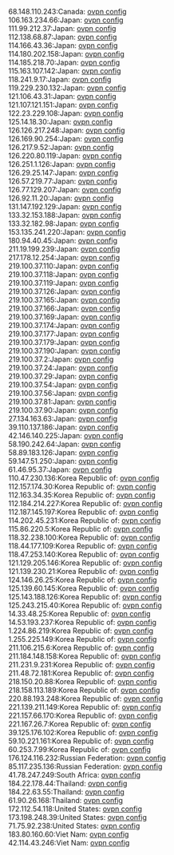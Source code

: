 68.148.110.243:Canada: [ovpn config](vpn/68_148_110_243.ovpn)  
106.163.234.66:Japan: [ovpn config](vpn/106_163_234_66.ovpn)  
111.99.212.37:Japan: [ovpn config](vpn/111_99_212_37.ovpn)  
112.138.68.87:Japan: [ovpn config](vpn/112_138_68_87.ovpn)  
114.166.43.36:Japan: [ovpn config](vpn/114_166_43_36.ovpn)  
114.180.202.158:Japan: [ovpn config](vpn/114_180_202_158.ovpn)  
114.185.218.70:Japan: [ovpn config](vpn/114_185_218_70.ovpn)  
115.163.107.142:Japan: [ovpn config](vpn/115_163_107_142.ovpn)  
118.241.9.17:Japan: [ovpn config](vpn/118_241_9_17.ovpn)  
119.229.230.132:Japan: [ovpn config](vpn/119_229_230_132.ovpn)  
121.106.43.31:Japan: [ovpn config](vpn/121_106_43_31.ovpn)  
121.107.121.151:Japan: [ovpn config](vpn/121_107_121_151.ovpn)  
122.23.229.108:Japan: [ovpn config](vpn/122_23_229_108.ovpn)  
125.14.18.30:Japan: [ovpn config](vpn/125_14_18_30.ovpn)  
126.126.217.248:Japan: [ovpn config](vpn/126_126_217_248.ovpn)  
126.169.90.254:Japan: [ovpn config](vpn/126_169_90_254.ovpn)  
126.217.9.52:Japan: [ovpn config](vpn/126_217_9_52.ovpn)  
126.220.80.119:Japan: [ovpn config](vpn/126_220_80_119.ovpn)  
126.251.1.126:Japan: [ovpn config](vpn/126_251_1_126.ovpn)  
126.29.25.147:Japan: [ovpn config](vpn/126_29_25_147.ovpn)  
126.57.219.77:Japan: [ovpn config](vpn/126_57_219_77.ovpn)  
126.77.129.207:Japan: [ovpn config](vpn/126_77_129_207.ovpn)  
126.92.11.20:Japan: [ovpn config](vpn/126_92_11_20.ovpn)  
131.147.192.129:Japan: [ovpn config](vpn/131_147_192_129.ovpn)  
133.32.153.188:Japan: [ovpn config](vpn/133_32_153_188.ovpn)  
133.32.182.98:Japan: [ovpn config](vpn/133_32_182_98.ovpn)  
153.135.241.220:Japan: [ovpn config](vpn/153_135_241_220.ovpn)  
180.94.40.45:Japan: [ovpn config](vpn/180_94_40_45.ovpn)  
211.19.199.239:Japan: [ovpn config](vpn/211_19_199_239.ovpn)  
217.178.12.254:Japan: [ovpn config](vpn/217_178_12_254.ovpn)  
219.100.37.110:Japan: [ovpn config](vpn/219_100_37_110.ovpn)  
219.100.37.118:Japan: [ovpn config](vpn/219_100_37_118.ovpn)  
219.100.37.119:Japan: [ovpn config](vpn/219_100_37_119.ovpn)  
219.100.37.126:Japan: [ovpn config](vpn/219_100_37_126.ovpn)  
219.100.37.165:Japan: [ovpn config](vpn/219_100_37_165.ovpn)  
219.100.37.166:Japan: [ovpn config](vpn/219_100_37_166.ovpn)  
219.100.37.169:Japan: [ovpn config](vpn/219_100_37_169.ovpn)  
219.100.37.174:Japan: [ovpn config](vpn/219_100_37_174.ovpn)  
219.100.37.177:Japan: [ovpn config](vpn/219_100_37_177.ovpn)  
219.100.37.179:Japan: [ovpn config](vpn/219_100_37_179.ovpn)  
219.100.37.190:Japan: [ovpn config](vpn/219_100_37_190.ovpn)  
219.100.37.2:Japan: [ovpn config](vpn/219_100_37_2.ovpn)  
219.100.37.24:Japan: [ovpn config](vpn/219_100_37_24.ovpn)  
219.100.37.29:Japan: [ovpn config](vpn/219_100_37_29.ovpn)  
219.100.37.54:Japan: [ovpn config](vpn/219_100_37_54.ovpn)  
219.100.37.56:Japan: [ovpn config](vpn/219_100_37_56.ovpn)  
219.100.37.81:Japan: [ovpn config](vpn/219_100_37_81.ovpn)  
219.100.37.90:Japan: [ovpn config](vpn/219_100_37_90.ovpn)  
27.134.163.63:Japan: [ovpn config](vpn/27_134_163_63.ovpn)  
39.110.137.186:Japan: [ovpn config](vpn/39_110_137_186.ovpn)  
42.146.140.225:Japan: [ovpn config](vpn/42_146_140_225.ovpn)  
58.190.242.64:Japan: [ovpn config](vpn/58_190_242_64.ovpn)  
58.89.183.126:Japan: [ovpn config](vpn/58_89_183_126.ovpn)  
59.147.51.250:Japan: [ovpn config](vpn/59_147_51_250.ovpn)  
61.46.95.37:Japan: [ovpn config](vpn/61_46_95_37.ovpn)  
110.47.230.136:Korea Republic of: [ovpn config](vpn/110_47_230_136.ovpn)  
112.157.174.30:Korea Republic of: [ovpn config](vpn/112_157_174_30.ovpn)  
112.163.34.35:Korea Republic of: [ovpn config](vpn/112_163_34_35.ovpn)  
112.184.214.227:Korea Republic of: [ovpn config](vpn/112_184_214_227.ovpn)  
112.187.145.197:Korea Republic of: [ovpn config](vpn/112_187_145_197.ovpn)  
114.202.45.231:Korea Republic of: [ovpn config](vpn/114_202_45_231.ovpn)  
115.86.220.5:Korea Republic of: [ovpn config](vpn/115_86_220_5.ovpn)  
118.32.238.100:Korea Republic of: [ovpn config](vpn/118_32_238_100.ovpn)  
118.44.177.109:Korea Republic of: [ovpn config](vpn/118_44_177_109.ovpn)  
118.47.253.140:Korea Republic of: [ovpn config](vpn/118_47_253_140.ovpn)  
121.129.205.146:Korea Republic of: [ovpn config](vpn/121_129_205_146.ovpn)  
121.139.230.21:Korea Republic of: [ovpn config](vpn/121_139_230_21.ovpn)  
124.146.26.25:Korea Republic of: [ovpn config](vpn/124_146_26_25.ovpn)  
125.139.60.145:Korea Republic of: [ovpn config](vpn/125_139_60_145.ovpn)  
125.143.188.126:Korea Republic of: [ovpn config](vpn/125_143_188_126.ovpn)  
125.243.215.40:Korea Republic of: [ovpn config](vpn/125_243_215_40.ovpn)  
14.33.48.25:Korea Republic of: [ovpn config](vpn/14_33_48_25.ovpn)  
14.53.193.237:Korea Republic of: [ovpn config](vpn/14_53_193_237.ovpn)  
1.224.86.219:Korea Republic of: [ovpn config](vpn/1_224_86_219.ovpn)  
1.255.225.149:Korea Republic of: [ovpn config](vpn/1_255_225_149.ovpn)  
211.106.215.6:Korea Republic of: [ovpn config](vpn/211_106_215_6.ovpn)  
211.184.148.158:Korea Republic of: [ovpn config](vpn/211_184_148_158.ovpn)  
211.231.9.231:Korea Republic of: [ovpn config](vpn/211_231_9_231.ovpn)  
211.48.72.181:Korea Republic of: [ovpn config](vpn/211_48_72_181.ovpn)  
218.150.20.88:Korea Republic of: [ovpn config](vpn/218_150_20_88.ovpn)  
218.158.113.189:Korea Republic of: [ovpn config](vpn/218_158_113_189.ovpn)  
220.88.193.248:Korea Republic of: [ovpn config](vpn/220_88_193_248.ovpn)  
221.139.211.149:Korea Republic of: [ovpn config](vpn/221_139_211_149.ovpn)  
221.157.66.170:Korea Republic of: [ovpn config](vpn/221_157_66_170.ovpn)  
221.167.26.7:Korea Republic of: [ovpn config](vpn/221_167_26_7.ovpn)  
39.125.176.102:Korea Republic of: [ovpn config](vpn/39_125_176_102.ovpn)  
59.10.221.161:Korea Republic of: [ovpn config](vpn/59_10_221_161.ovpn)  
60.253.7.99:Korea Republic of: [ovpn config](vpn/60_253_7_99.ovpn)  
176.124.116.232:Russian Federation: [ovpn config](vpn/176_124_116_232.ovpn)  
85.117.235.136:Russian Federation: [ovpn config](vpn/85_117_235_136.ovpn)  
41.78.247.249:South Africa: [ovpn config](vpn/41_78_247_249.ovpn)  
184.22.178.44:Thailand: [ovpn config](vpn/184_22_178_44.ovpn)  
184.22.63.55:Thailand: [ovpn config](vpn/184_22_63_55.ovpn)  
61.90.26.168:Thailand: [ovpn config](vpn/61_90_26_168.ovpn)  
172.112.54.118:United States: [ovpn config](vpn/172_112_54_118.ovpn)  
173.198.248.39:United States: [ovpn config](vpn/173_198_248_39.ovpn)  
71.75.92.238:United States: [ovpn config](vpn/71_75_92_238.ovpn)  
183.80.160.60:Viet Nam: [ovpn config](vpn/183_80_160_60.ovpn)  
42.114.43.246:Viet Nam: [ovpn config](vpn/42_114_43_246.ovpn)  
